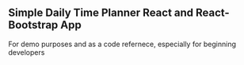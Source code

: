 ## Simple Daily Time Planner React and React-Bootstrap App

For demo purposes and as a code refernece, especially for beginning developers
